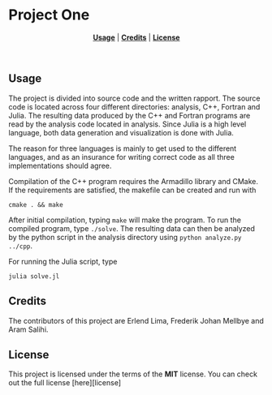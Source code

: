 # Project One

<p align="center">
<b><a href="#usage">Usage</a></b>
|
<b><a href="#credits">Credits</a></b>
|
<b><a href="#license">License</a></b>
</p>
<br>

## Usage
The project is divided into source code and the written rapport. The source code
is located across four different directories: analysis, C++, Fortran and Julia. The 
resulting data produced by the C++ and Fortran programs are read by the analysis code located
in analysis. Since Julia is a high level language, both data generation and visualization
is done with Julia. 

The reason for three languages is mainly to get used to the different languages, and
as an insurance for writing correct code as all three implementations should agree.

Compilation of the C++ program requires the Armadillo library and CMake. If the 
requirements are satisfied, the makefile can be created and run with

```console
cmake . && make
```

After initial compilation, typing `make` will make the program. To run the
compiled program, type `./solve`. The resulting data can then be analyzed 
by the python script in the analysis directory using `python analyze.py ../cpp`.

For running the Julia script, type 
```console
julia solve.jl
```
## Credits
The contributors of this project are Erlend Lima, Frederik Johan Mellbye and Aram Salihi.

## License
This project is licensed under the terms of the **MIT** license.
You can check out the full license [here][license]
